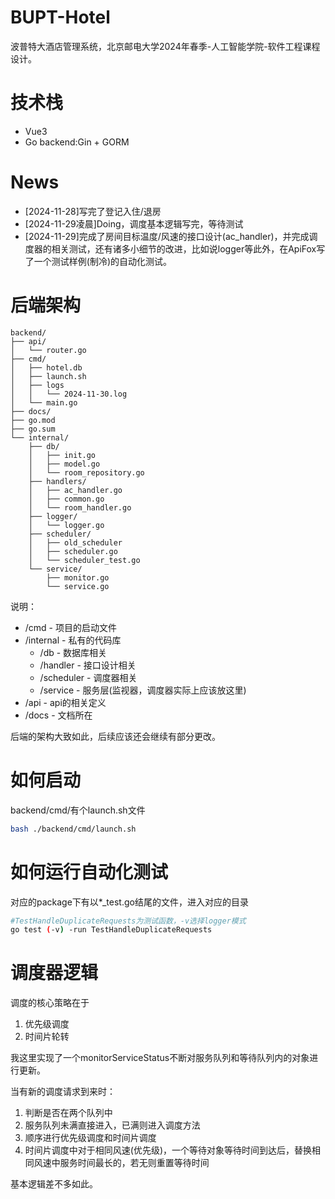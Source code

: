 # BUPT-Hotel
波普特大酒店管理系统，北京邮电大学2024年春季-人工智能学院-软件工程课程设计。

# 技术栈

- Vue3
- Go backend:Gin + GORM

# News
- [2024-11-28]写完了登记入住/退房
- [2024-11-29凌晨]Doing，调度基本逻辑写完，等待测试
- [2024-11-29]完成了房间目标温度/风速的接口设计(ac_handler)，并完成调度器的相关测试，还有诸多小细节的改进，比如说logger等此外，在ApiFox写了一个测试样例(制冷)的自动化测试。

# 后端架构
```
backend/
├── api/
│   └── router.go
├── cmd/
│   ├── hotel.db
│   ├── launch.sh
│   ├── logs
│   │   └── 2024-11-30.log
│   └── main.go
├── docs/
├── go.mod
├── go.sum
└── internal/
    ├── db/
    │   ├── init.go
    │   ├── model.go
    │   └── room_repository.go
    ├── handlers/
    │   ├── ac_handler.go
    │   ├── common.go
    │   └── room_handler.go
    ├── logger/
    │   └── logger.go
    ├── scheduler/
    │   ├── old_scheduler
    │   ├── scheduler.go
    │   └── scheduler_test.go
    └── service/
        ├── monitor.go
        └── service.go
```
说明：
- /cmd - 项目的启动文件
- /internal - 私有的代码库
    - /db - 数据库相关
    - /handler - 接口设计相关
    - /scheduler - 调度器相关
    - /service - 服务层(监视器，调度器实际上应该放这里)
- /api - api的相关定义
- /docs - 文档所在

后端的架构大致如此，后续应该还会继续有部分更改。

# 如何启动
backend/cmd/有个launch.sh文件
```Bash
bash ./backend/cmd/launch.sh
```

# 如何运行自动化测试
对应的package下有以*_test.go结尾的文件，进入对应的目录
```Bash
#TestHandleDuplicateRequests为测试函数，-v选择logger模式
go test (-v) -run TestHandleDuplicateRequests
```

# 调度器逻辑

调度的核心策略在于
1. 优先级调度
2. 时间片轮转

我这里实现了一个monitorServiceStatus不断对服务队列和等待队列内的对象进行更新。

当有新的调度请求到来时：
1. 判断是否在两个队列中
2. 服务队列未满直接进入，已满则进入调度方法
3. 顺序进行优先级调度和时间片调度
4. 时间片调度中对于相同风速(优先级)，一个等待对象等待时间到达后，替换相同风速中服务时间最长的，若无则重置等待时间

基本逻辑差不多如此。